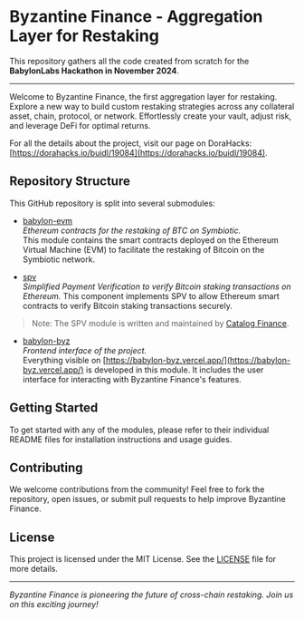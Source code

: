 # Byzantine Finance - Aggregation Layer for Restaking

This repository gathers all the code created from scratch for the **BabylonLabs Hackathon in November 2024**.

---


Welcome to Byzantine Finance, the first aggregation layer for restaking. Explore a new way to build custom restaking strategies across any collateral asset, chain, protocol, or network. Effortlessly create your vault, adjust risk, and leverage DeFi for optimal returns.


For all the details about the project, visit our page on DoraHacks: [https://dorahacks.io/buidl/19084](https://dorahacks.io/buidl/19084).

## Repository Structure

This GitHub repository is split into several submodules:

-  [babylon-evm](https://github.com/linnnnnnh/babylon-evm/tree/dd0a7fd0d07dbaf999083d076b34412ebd012a1c)  
*Ethereum contracts for the restaking of BTC on Symbiotic.*  
This module contains the smart contracts deployed on the Ethereum Virtual Machine (EVM) to facilitate the restaking of Bitcoin on the Symbiotic network.

- [spv](https://github.com/catalogfi/spv/tree/ac28c94929d250f95b170705dd13ab3b33e89c3d)  
*Simplified Payment Verification to verify Bitcoin staking transactions on Ethereum.*
This component implements SPV to allow Ethereum smart contracts to verify Bitcoin staking transactions securely.  
> Note: The SPV module is written and maintained by [Catalog Finance](https://www.catalog.fi/).

-  [babylon-byz](https://github.com/Benoitded/babylon-byz)  
*Frontend interface of the project.*  
Everything visible on [https://babylon-byz.vercel.app/](https://babylon-byz.vercel.app/) is developed in this module. It includes the user interface for interacting with Byzantine Finance's features.

## Getting Started

To get started with any of the modules, please refer to their individual README files for installation instructions and usage guides.

## Contributing

We welcome contributions from the community! Feel free to fork the repository, open issues, or submit pull requests to help improve Byzantine Finance.

## License

This project is licensed under the MIT License. See the [LICENSE](LICENSE) file for more details.

---

*Byzantine Finance is pioneering the future of cross-chain restaking. Join us on this exciting journey!*
